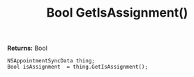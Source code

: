 ﻿---
uid: crmscript_ref_NSAppointmentSyncData_GetIsAssignment
title: Bool GetIsAssignment()
intellisense: NSAppointmentSyncData.GetIsAssignment
keywords: NSAppointmentSyncData, GetIsAssignment
so.topic: reference
---



**Returns:** Bool


```crmscript
NSAppointmentSyncData thing;
Bool isAssignment  = thing.GetIsAssignment();
```



